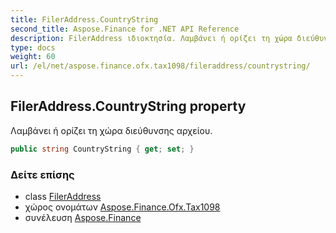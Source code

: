 ```yaml
---
title: FilerAddress.CountryString
second_title: Aspose.Finance for .NET API Reference
description: FilerAddress ιδιοκτησία. Λαμβάνει ή ορίζει τη χώρα διεύθυνσης αρχείου.
type: docs
weight: 60
url: /el/net/aspose.finance.ofx.tax1098/fileraddress/countrystring/
---
```

## FilerAddress.CountryString property

Λαμβάνει ή ορίζει τη χώρα διεύθυνσης αρχείου.

```csharp
public string CountryString { get; set; }
```

### Δείτε επίσης

* class [FilerAddress](../)
* χώρος ονομάτων [Aspose.Finance.Ofx.Tax1098](../../fileraddress/)
* συνέλευση [Aspose.Finance](../../../)


